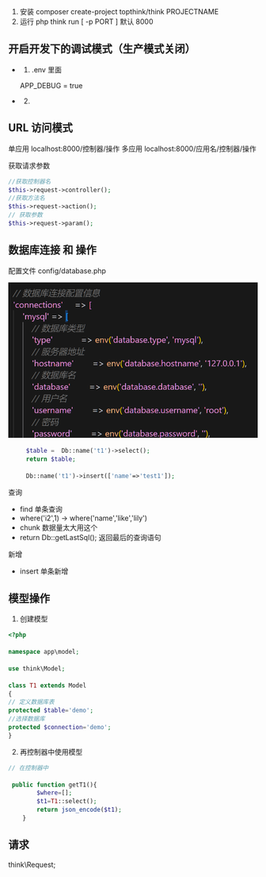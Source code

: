 1. 安装 composer create-project  topthink/think  PROJECTNAME
2. 运行  php think run [ -p PORT ] 默认 8000

## 开启开发下的调试模式（生产模式关闭）

- 1.  .env  里面

     APP_DEBUG = true

- 2. 


## URL 访问模式

单应用  localhost:8000/控制器/操作
多应用  localhost:8000/应用名/控制器/操作


获取请求参数

```php
//获取控制器名
$this->request->controller();
//获取方法名
$this->request->action();
// 获取参数
$this->request->param();
```

## 数据库连接 和 操作

配置文件  config/database.php

![](images/2024-11-03-16-22-59.png)


``` php
     $table =  Db::name('t1')->select();
     return $table;

     Db::name('t1')->insert(['name'=>'test1']);
```

查询
-  find  单条查询
-  where('i2',1) -> where('name','like','lily')
- chunk 数据量太大用这个
-  return Db::getLastSql();  返回最后的查询语句


新增
- insert 单条新增


## 模型操作

1. 创建模型

```php
<?php

namespace app\model;

use think\Model;

class T1 extends Model
{
// 定义数据库表
protected $table='demo';
//选择数据库
protected $connection='demo';
}

```

2. 再控制器中使用模型

```php
// 在控制器中

 public function getT1(){
        $where=[];
        $t1=T1::select();
        return json_encode($t1);
    }
```

## 请求

think\Request;